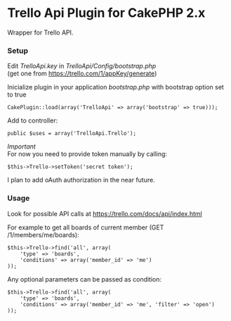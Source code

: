# Trello Api Plugin for CakePHP 2.x

Wrapper for Trello API. 

### Setup

Edit _TrelloApi.key_ in _TrelloApi/Config/bootstrap.php_  
(get one from https://trello.com/1/appKey/generate)  
 
Inicialize plugin in your application _bootstrap.php_ with bootstrap option set to true  

	CakePlugin::load(array('TrelloApi' => array('bootstrap' => true)));
 
Add to controller:  

	public $uses = array('TrelloApi.Trello');
 
*Important*  
For now you need to provide token manually by calling:  

	$this->Trello->setToken('secret token');

I plan to add oAuth authorization in the near future.  

### Usage

Look for possible API calls at https://trello.com/docs/api/index.html  

For example to get all boards of current member (GET /1/members/me/boards):  

	$this->Trello->find('all', array(
		'type' => 'boards',
		'conditions' => array('member_id' => 'me')
	));
 
Any optional parameters can be passed as condition:  

	$this->Trello->find('all', array(
		'type' => 'boards',
		'conditions' => array('member_id' => 'me', 'filter' => 'open')
	));